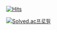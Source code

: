 [![Hits](https://hits.seeyoufarm.com/api/count/incr/badge.svg?url=https%3A%2F%2Fgithub.com%2Fwlswo%2Fhit-counter&count_bg=%23858883&title_bg=%23B4B0B0&icon=counter-strike.svg&icon_color=%23040405&title=hits&edge_flat=false)](https://hits.seeyoufarm.com)

[![Solved.ac프로필](http://mazassumnida.wtf/api/mini/generate_badge?boj=byunjin11)](https://solved.ac/byunjin11)

<!-- 
# :mailbox_with_mail: Contacts
[![Notion](https://img.shields.io/badge/portfolio-000000.svg?&style=flat-square&logo=Notion&logoColor=white&link=[https://soo-vely-dev.tistory.com](https://charmed-act-e88.notion.site/c55386b6838c431994d8ed2dc286d82f)/)](https://zinzae.notion.site/f9fcd129d20f4ce29b6c0541a1da2cb1)
[![Gmail Badge](https://img.shields.io/badge/Gmail-d14836?style=flat-square&logo=Gmail&logoColor=white&link=mailto:kimsh1691@gmail.com)](mailto:byunjin1111@gmail.com)
[![Naver Badge](https://img.shields.io/badge/Naver-03C75A?style=flat-square&logo=Naver&logoColor=white&link=mailto:rlatngus1691@naver.com)](mailto:byunjin11@naver.com)

<div align='center'>

![snake svg](https://github.com/wlswo/wlswo/blob/output/github-contribution-grid-snake.svg)

</div>
-->

